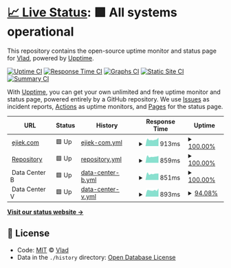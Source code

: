 # [📈 Live Status](https://status.ejiek.com): <!--live status--> **🟩 All systems operational**

This repository contains the open-source uptime monitor and status page for [Vlad](https://ejiek.com), powered by [Upptime](https://github.com/upptime/upptime).

[![Uptime CI](https://github.com/koj-co/upptime/workflows/Uptime%20CI/badge.svg)](https://github.com/koj-co/upptime/actions?query=workflow%3A%22Uptime+CI%22)
[![Response Time CI](https://github.com/koj-co/upptime/workflows/Response%20Time%20CI/badge.svg)](https://github.com/koj-co/upptime/actions?query=workflow%3A%22Response+Time+CI%22)
[![Graphs CI](https://github.com/koj-co/upptime/workflows/Graphs%20CI/badge.svg)](https://github.com/koj-co/upptime/actions?query=workflow%3A%22Graphs+CI%22)
[![Static Site CI](https://github.com/koj-co/upptime/workflows/Static%20Site%20CI/badge.svg)](https://github.com/koj-co/upptime/actions?query=workflow%3A%22Static+Site+CI%22)
[![Summary CI](https://github.com/koj-co/upptime/workflows/Summary%20CI/badge.svg)](https://github.com/koj-co/upptime/actions?query=workflow%3A%22Summary+CI%22)

With [Upptime](https://upptime.js.org), you can get your own unlimited and free uptime monitor and status page, powered entirely by a GitHub repository. We use [Issues](https://github.com/ejiek/status/issues) as incident reports, [Actions](https://github.com/ejiek/status/actions) as uptime monitors, and [Pages](https://status.ejiek.com) for the status page.

<!--start: status pages-->
<!-- This summary is generated by Upptime (https://github.com/upptime/upptime) -->
<!-- Do not edit this manually, your changes will be overwritten -->
<!-- prettier-ignore -->
| URL | Status | History | Response Time | Uptime |
| --- | ------ | ------- | ------------- | ------ |
| <img alt="" src="https://favicons.githubusercontent.com/ejiek.com" height="13"> [ejiek.com](https://ejiek.com) | 🟩 Up | [ejiek-com.yml](https://github.com/ejiek/status/commits/master/history/ejiek-com.yml) | <details><summary><img alt="Response time graph" src="./graphs/ejiek-com/response-time-week.png" height="20"> 913ms</summary><br><a href="https://status.ejiek.com/history/ejiek-com"><img alt="Response time 992" src="https://img.shields.io/endpoint?url=https%3A%2F%2Fraw.githubusercontent.com%2Fejiek%2Fstatus%2Fmaster%2Fapi%2Fejiek-com%2Fresponse-time.json"></a><br><a href="https://status.ejiek.com/history/ejiek-com"><img alt="24-hour response time 1156" src="https://img.shields.io/endpoint?url=https%3A%2F%2Fraw.githubusercontent.com%2Fejiek%2Fstatus%2Fmaster%2Fapi%2Fejiek-com%2Fresponse-time-day.json"></a><br><a href="https://status.ejiek.com/history/ejiek-com"><img alt="7-day response time 913" src="https://img.shields.io/endpoint?url=https%3A%2F%2Fraw.githubusercontent.com%2Fejiek%2Fstatus%2Fmaster%2Fapi%2Fejiek-com%2Fresponse-time-week.json"></a><br><a href="https://status.ejiek.com/history/ejiek-com"><img alt="30-day response time 883" src="https://img.shields.io/endpoint?url=https%3A%2F%2Fraw.githubusercontent.com%2Fejiek%2Fstatus%2Fmaster%2Fapi%2Fejiek-com%2Fresponse-time-month.json"></a><br><a href="https://status.ejiek.com/history/ejiek-com"><img alt="1-year response time 992" src="https://img.shields.io/endpoint?url=https%3A%2F%2Fraw.githubusercontent.com%2Fejiek%2Fstatus%2Fmaster%2Fapi%2Fejiek-com%2Fresponse-time-year.json"></a></details> | <details><summary><a href="https://status.ejiek.com/history/ejiek-com">100.00%</a></summary><a href="https://status.ejiek.com/history/ejiek-com"><img alt="All-time uptime 99.13%" src="https://img.shields.io/endpoint?url=https%3A%2F%2Fraw.githubusercontent.com%2Fejiek%2Fstatus%2Fmaster%2Fapi%2Fejiek-com%2Fuptime.json"></a><br><a href="https://status.ejiek.com/history/ejiek-com"><img alt="24-hour uptime 100.00%" src="https://img.shields.io/endpoint?url=https%3A%2F%2Fraw.githubusercontent.com%2Fejiek%2Fstatus%2Fmaster%2Fapi%2Fejiek-com%2Fuptime-day.json"></a><br><a href="https://status.ejiek.com/history/ejiek-com"><img alt="7-day uptime 100.00%" src="https://img.shields.io/endpoint?url=https%3A%2F%2Fraw.githubusercontent.com%2Fejiek%2Fstatus%2Fmaster%2Fapi%2Fejiek-com%2Fuptime-week.json"></a><br><a href="https://status.ejiek.com/history/ejiek-com"><img alt="30-day uptime 100.00%" src="https://img.shields.io/endpoint?url=https%3A%2F%2Fraw.githubusercontent.com%2Fejiek%2Fstatus%2Fmaster%2Fapi%2Fejiek-com%2Fuptime-month.json"></a><br><a href="https://status.ejiek.com/history/ejiek-com"><img alt="1-year uptime 99.13%" src="https://img.shields.io/endpoint?url=https%3A%2F%2Fraw.githubusercontent.com%2Fejiek%2Fstatus%2Fmaster%2Fapi%2Fejiek-com%2Fuptime-year.json"></a></details>
| <img alt="" src="https://favicons.githubusercontent.com/repo.ejiek.com" height="13"> [Repository](https://repo.ejiek.com) | 🟩 Up | [repository.yml](https://github.com/ejiek/status/commits/master/history/repository.yml) | <details><summary><img alt="Response time graph" src="./graphs/repository/response-time-week.png" height="20"> 859ms</summary><br><a href="https://status.ejiek.com/history/repository"><img alt="Response time 855" src="https://img.shields.io/endpoint?url=https%3A%2F%2Fraw.githubusercontent.com%2Fejiek%2Fstatus%2Fmaster%2Fapi%2Frepository%2Fresponse-time.json"></a><br><a href="https://status.ejiek.com/history/repository"><img alt="24-hour response time 947" src="https://img.shields.io/endpoint?url=https%3A%2F%2Fraw.githubusercontent.com%2Fejiek%2Fstatus%2Fmaster%2Fapi%2Frepository%2Fresponse-time-day.json"></a><br><a href="https://status.ejiek.com/history/repository"><img alt="7-day response time 859" src="https://img.shields.io/endpoint?url=https%3A%2F%2Fraw.githubusercontent.com%2Fejiek%2Fstatus%2Fmaster%2Fapi%2Frepository%2Fresponse-time-week.json"></a><br><a href="https://status.ejiek.com/history/repository"><img alt="30-day response time 847" src="https://img.shields.io/endpoint?url=https%3A%2F%2Fraw.githubusercontent.com%2Fejiek%2Fstatus%2Fmaster%2Fapi%2Frepository%2Fresponse-time-month.json"></a><br><a href="https://status.ejiek.com/history/repository"><img alt="1-year response time 855" src="https://img.shields.io/endpoint?url=https%3A%2F%2Fraw.githubusercontent.com%2Fejiek%2Fstatus%2Fmaster%2Fapi%2Frepository%2Fresponse-time-year.json"></a></details> | <details><summary><a href="https://status.ejiek.com/history/repository">100.00%</a></summary><a href="https://status.ejiek.com/history/repository"><img alt="All-time uptime 99.19%" src="https://img.shields.io/endpoint?url=https%3A%2F%2Fraw.githubusercontent.com%2Fejiek%2Fstatus%2Fmaster%2Fapi%2Frepository%2Fuptime.json"></a><br><a href="https://status.ejiek.com/history/repository"><img alt="24-hour uptime 100.00%" src="https://img.shields.io/endpoint?url=https%3A%2F%2Fraw.githubusercontent.com%2Fejiek%2Fstatus%2Fmaster%2Fapi%2Frepository%2Fuptime-day.json"></a><br><a href="https://status.ejiek.com/history/repository"><img alt="7-day uptime 100.00%" src="https://img.shields.io/endpoint?url=https%3A%2F%2Fraw.githubusercontent.com%2Fejiek%2Fstatus%2Fmaster%2Fapi%2Frepository%2Fuptime-week.json"></a><br><a href="https://status.ejiek.com/history/repository"><img alt="30-day uptime 100.00%" src="https://img.shields.io/endpoint?url=https%3A%2F%2Fraw.githubusercontent.com%2Fejiek%2Fstatus%2Fmaster%2Fapi%2Frepository%2Fuptime-month.json"></a><br><a href="https://status.ejiek.com/history/repository"><img alt="1-year uptime 99.19%" src="https://img.shields.io/endpoint?url=https%3A%2F%2Fraw.githubusercontent.com%2Fejiek%2Fstatus%2Fmaster%2Fapi%2Frepository%2Fuptime-year.json"></a></details>
| <img alt="" src="https://favicons.githubusercontent.com/null" height="13"> Data Center B | 🟩 Up | [data-center-b.yml](https://github.com/ejiek/status/commits/master/history/data-center-b.yml) | <details><summary><img alt="Response time graph" src="./graphs/data-center-b/response-time-week.png" height="20"> 851ms</summary><br><a href="https://status.ejiek.com/history/data-center-b"><img alt="Response time 867" src="https://img.shields.io/endpoint?url=https%3A%2F%2Fraw.githubusercontent.com%2Fejiek%2Fstatus%2Fmaster%2Fapi%2Fdata-center-b%2Fresponse-time.json"></a><br><a href="https://status.ejiek.com/history/data-center-b"><img alt="24-hour response time 888" src="https://img.shields.io/endpoint?url=https%3A%2F%2Fraw.githubusercontent.com%2Fejiek%2Fstatus%2Fmaster%2Fapi%2Fdata-center-b%2Fresponse-time-day.json"></a><br><a href="https://status.ejiek.com/history/data-center-b"><img alt="7-day response time 851" src="https://img.shields.io/endpoint?url=https%3A%2F%2Fraw.githubusercontent.com%2Fejiek%2Fstatus%2Fmaster%2Fapi%2Fdata-center-b%2Fresponse-time-week.json"></a><br><a href="https://status.ejiek.com/history/data-center-b"><img alt="30-day response time 866" src="https://img.shields.io/endpoint?url=https%3A%2F%2Fraw.githubusercontent.com%2Fejiek%2Fstatus%2Fmaster%2Fapi%2Fdata-center-b%2Fresponse-time-month.json"></a><br><a href="https://status.ejiek.com/history/data-center-b"><img alt="1-year response time 867" src="https://img.shields.io/endpoint?url=https%3A%2F%2Fraw.githubusercontent.com%2Fejiek%2Fstatus%2Fmaster%2Fapi%2Fdata-center-b%2Fresponse-time-year.json"></a></details> | <details><summary><a href="https://status.ejiek.com/history/data-center-b">100.00%</a></summary><a href="https://status.ejiek.com/history/data-center-b"><img alt="All-time uptime 94.95%" src="https://img.shields.io/endpoint?url=https%3A%2F%2Fraw.githubusercontent.com%2Fejiek%2Fstatus%2Fmaster%2Fapi%2Fdata-center-b%2Fuptime.json"></a><br><a href="https://status.ejiek.com/history/data-center-b"><img alt="24-hour uptime 100.00%" src="https://img.shields.io/endpoint?url=https%3A%2F%2Fraw.githubusercontent.com%2Fejiek%2Fstatus%2Fmaster%2Fapi%2Fdata-center-b%2Fuptime-day.json"></a><br><a href="https://status.ejiek.com/history/data-center-b"><img alt="7-day uptime 100.00%" src="https://img.shields.io/endpoint?url=https%3A%2F%2Fraw.githubusercontent.com%2Fejiek%2Fstatus%2Fmaster%2Fapi%2Fdata-center-b%2Fuptime-week.json"></a><br><a href="https://status.ejiek.com/history/data-center-b"><img alt="30-day uptime 98.73%" src="https://img.shields.io/endpoint?url=https%3A%2F%2Fraw.githubusercontent.com%2Fejiek%2Fstatus%2Fmaster%2Fapi%2Fdata-center-b%2Fuptime-month.json"></a><br><a href="https://status.ejiek.com/history/data-center-b"><img alt="1-year uptime 94.95%" src="https://img.shields.io/endpoint?url=https%3A%2F%2Fraw.githubusercontent.com%2Fejiek%2Fstatus%2Fmaster%2Fapi%2Fdata-center-b%2Fuptime-year.json"></a></details>
| <img alt="" src="https://favicons.githubusercontent.com/null" height="13"> Data Center V | 🟩 Up | [data-center-v.yml](https://github.com/ejiek/status/commits/master/history/data-center-v.yml) | <details><summary><img alt="Response time graph" src="./graphs/data-center-v/response-time-week.png" height="20"> 893ms</summary><br><a href="https://status.ejiek.com/history/data-center-v"><img alt="Response time 924" src="https://img.shields.io/endpoint?url=https%3A%2F%2Fraw.githubusercontent.com%2Fejiek%2Fstatus%2Fmaster%2Fapi%2Fdata-center-v%2Fresponse-time.json"></a><br><a href="https://status.ejiek.com/history/data-center-v"><img alt="24-hour response time 1127" src="https://img.shields.io/endpoint?url=https%3A%2F%2Fraw.githubusercontent.com%2Fejiek%2Fstatus%2Fmaster%2Fapi%2Fdata-center-v%2Fresponse-time-day.json"></a><br><a href="https://status.ejiek.com/history/data-center-v"><img alt="7-day response time 893" src="https://img.shields.io/endpoint?url=https%3A%2F%2Fraw.githubusercontent.com%2Fejiek%2Fstatus%2Fmaster%2Fapi%2Fdata-center-v%2Fresponse-time-week.json"></a><br><a href="https://status.ejiek.com/history/data-center-v"><img alt="30-day response time 861" src="https://img.shields.io/endpoint?url=https%3A%2F%2Fraw.githubusercontent.com%2Fejiek%2Fstatus%2Fmaster%2Fapi%2Fdata-center-v%2Fresponse-time-month.json"></a><br><a href="https://status.ejiek.com/history/data-center-v"><img alt="1-year response time 924" src="https://img.shields.io/endpoint?url=https%3A%2F%2Fraw.githubusercontent.com%2Fejiek%2Fstatus%2Fmaster%2Fapi%2Fdata-center-v%2Fresponse-time-year.json"></a></details> | <details><summary><a href="https://status.ejiek.com/history/data-center-v">94.08%</a></summary><a href="https://status.ejiek.com/history/data-center-v"><img alt="All-time uptime 97.74%" src="https://img.shields.io/endpoint?url=https%3A%2F%2Fraw.githubusercontent.com%2Fejiek%2Fstatus%2Fmaster%2Fapi%2Fdata-center-v%2Fuptime.json"></a><br><a href="https://status.ejiek.com/history/data-center-v"><img alt="24-hour uptime 100.00%" src="https://img.shields.io/endpoint?url=https%3A%2F%2Fraw.githubusercontent.com%2Fejiek%2Fstatus%2Fmaster%2Fapi%2Fdata-center-v%2Fuptime-day.json"></a><br><a href="https://status.ejiek.com/history/data-center-v"><img alt="7-day uptime 94.08%" src="https://img.shields.io/endpoint?url=https%3A%2F%2Fraw.githubusercontent.com%2Fejiek%2Fstatus%2Fmaster%2Fapi%2Fdata-center-v%2Fuptime-week.json"></a><br><a href="https://status.ejiek.com/history/data-center-v"><img alt="30-day uptime 98.56%" src="https://img.shields.io/endpoint?url=https%3A%2F%2Fraw.githubusercontent.com%2Fejiek%2Fstatus%2Fmaster%2Fapi%2Fdata-center-v%2Fuptime-month.json"></a><br><a href="https://status.ejiek.com/history/data-center-v"><img alt="1-year uptime 97.74%" src="https://img.shields.io/endpoint?url=https%3A%2F%2Fraw.githubusercontent.com%2Fejiek%2Fstatus%2Fmaster%2Fapi%2Fdata-center-v%2Fuptime-year.json"></a></details>

<!--end: status pages-->

[**Visit our status website →**](https://status.ejiek.com)

## 📄 License

- Code: [MIT](./LICENSE) © [Vlad](https://ejiek.com)
- Data in the `./history` directory: [Open Database License](https://opendatacommons.org/licenses/odbl/1-0/)
